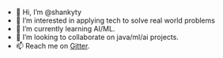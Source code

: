 - 👋 Hi, I’m @shankyty
- 👀 I’m interested in applying tech to solve real world problems
- 🌱 I’m currently learning AI/ML.
- 💞️ I’m looking to collaborate on java/ml/ai projects.
- 📫 Reach me on [Gitter]( https://gitter.im/shankyty ).

<!---
shankyty/shankyty is a ✨ special ✨ repository because its `README.md` (this file) appears on your GitHub profile.
You can click the Preview link to take a look at your changes.
--->

